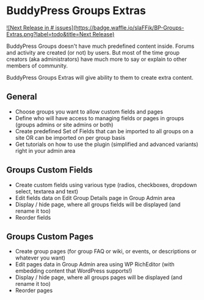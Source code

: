 # BuddyPress Groups Extras

[![Next Release in # issues](https://badge.waffle.io/slaFFik/BP-Groups-Extras.png?label=todo&title=Next Release)](http://waffle.io/slaFFik/BP-Groups-Extras)

BuddyPress Groups doesn't have much predefined content inside. Forums and activity are created (or not) by users. But most of the time group creators (aka administrators) have much more to say or explain to other members of community.

BuddyPress Groups Extras will give ability to them to create extra content.

## General
* Choose groups you want to allow custom fields and pages
* Define who will have access to managing fields or pages in groups (groups admins or site admins or both)
* Create predefined Set of Fields that can be imported to all groups on a site OR can be imported on per group basis
* Get tutorials on how to use the plugin (simplified and advanced variants) right in your admin area

## Groups Custom Fields
* Create custom fields using various type (radios, checkboxes, dropdown select, textarea and text)
* Edit fields data on Edit Group Details page in Group Admin area
* Display / hide page, where all groups fields will be displayed (and rename it too)
* Reorder fields

## Groups Custom Pages
* Create group pages (for group FAQ or wiki, or events, or descriptions or whatever you want)
* Edit pages data in Group Admin area using WP RichEditor (with embedding content that WordPress supports!)
* Display / hide page, where all groups pages will be displayed (and rename it too)
* Reorder pages
